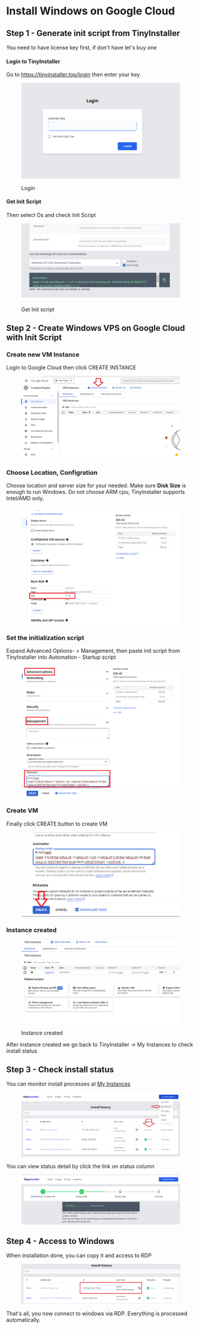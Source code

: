 # Install Windows on Google Cloud

## Step 1 - Generate init script from TinyInstaller

You need to have license key first, if don't have let's buy one

#### Login to TinyInstaller

Go to https://tinyinstaller.top/login then enter your key

<figure><img src="../.gitbook/assets/image (12) (1).png" alt=""><figcaption><p>Login</p></figcaption></figure>

#### Get Init Script

Then select Os and check Init Script

<figure><img src="../.gitbook/assets/image (18) (1).png" alt=""><figcaption><p>Get Init script</p></figcaption></figure>

## Step 2 - Create Windows VPS on Google Cloud with Init Script

### Create new VM Instance

Login to Google Cloud then click CREATE INSTANCE

<figure><img src="../.gitbook/assets/image (23).png" alt=""><figcaption></figcaption></figure>

### Choose Location, Configration

Choose location and server size for your needed. Make sure **Disk Size** is enough to run Windows. Do not choose ARM cpu, TinyInstaller supports Intel/AMD only.

<figure><img src="../.gitbook/assets/image (6) (2) (1).png" alt=""><figcaption></figcaption></figure>

### Set the initialization script

Expand Advanced Options- > Management, then paste init script from TinyInstaller into Automation - Startup script

<figure><img src="../.gitbook/assets/image (2) (1) (1) (1) (1).png" alt=""><figcaption></figcaption></figure>

### Create VM

Finally click CREATE button to create VM

<figure><img src="../.gitbook/assets/image (24) (2).png" alt=""><figcaption></figcaption></figure>

### Instance created

<figure><img src="../.gitbook/assets/image (22).png" alt=""><figcaption><p>Instance created</p></figcaption></figure>

After instance created we go back to TinyInstaller -> My Instances to check install status

## Step 3 - Check install status

You can monitor install processes at [My Instances](https://tinyinstaller.top/my-instances)

<figure><img src="../.gitbook/assets/image (24) (1) (1).png" alt=""><figcaption></figcaption></figure>

You can view status detail by click the link on status column

<figure><img src="../.gitbook/assets/image (23) (1).png" alt=""><figcaption></figcaption></figure>

## Step 4 - Access to Windows

When installation done, you can copy it and access to RDP

<figure><img src="../.gitbook/assets/image (31) (1).png" alt=""><figcaption></figcaption></figure>

That's all, you now connect to windows via RDP. Everything is processed automatically.
